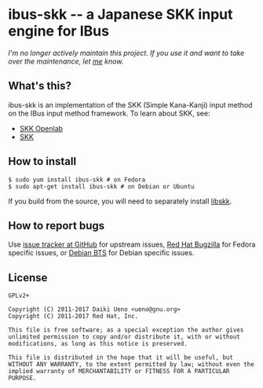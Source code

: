 ibus-skk -- a Japanese SKK input engine for IBus
======

*I'm no longer actively maintain this project.  If you use it and want to take over the maintenance, let [me](mailto:ueno@gnu.org) know.*

What's this?
------

ibus-skk is an implementation of the SKK (Simple Kana-Kanji) input
method on the IBus input method framework.  To learn about SKK, see:

* [SKK Openlab](http://openlab.jp/skk/)
* [SKK](https://secure.wikimedia.org/wikipedia/ja/wiki/SKK)

How to install
------
```
$ sudo yum install ibus-skk # on Fedora
$ sudo apt-get install ibus-skk # on Debian or Ubuntu
```

If you build from the source, you will need to separately install
[libskk](http://github.com/ueno/libskk/downloads/).

How to report bugs
------

Use [issue tracker at GitHub](http://github.com/ueno/ibus-skk/issues) for upstream issues, [Red Hat Bugzilla](https://bugzilla.redhat.com/buglist.cgi?component=ibus-skk&product=Fedora) for Fedora specific issues, or [Debian BTS](http://bugs.debian.org/cgi-bin/pkgreport.cgi?pkg=ibus-skk;dist=unstable) for Debian specific issues.

License
------
```
GPLv2+

Copyright (C) 2011-2017 Daiki Ueno <ueno@gnu.org>
Copyright (C) 2011-2017 Red Hat, Inc.

This file is free software; as a special exception the author gives
unlimited permission to copy and/or distribute it, with or without
modifications, as long as this notice is preserved.

This file is distributed in the hope that it will be useful, but
WITHOUT ANY WARRANTY, to the extent permitted by law; without even the
implied warranty of MERCHANTABILITY or FITNESS FOR A PARTICULAR PURPOSE.
```

